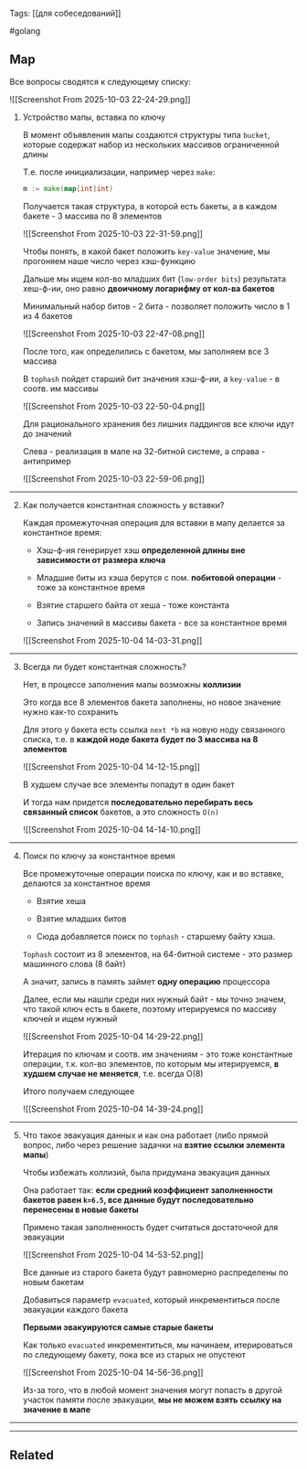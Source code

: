 Tags: [[для собеседований]]

#golang 



## Map



Все вопросы сводятся к следующему списку:

![[Screenshot From 2025-10-03 22-24-29.png]]



1. Устройство мапы, вставка по ключу

	В момент объявления мапы создаются структуры типа `bucket`, которые содержат набор из нескольких массивов ограниченной длины
	
	Т.е. после инициализации, например через `make`: 
	
	```go
	m := make(map[int]int)
	```
	
	Получается такая структура, в которой есть бакеты, а в каждом бакете - 3 массива по 8 элементов
	
	![[Screenshot From 2025-10-03 22-31-59.png]]
	
	
	
	Чтобы понять, в какой бакет положить `key-value` значение, мы прогоняем наше число через хэш-функцию
	
	Дальше мы ищем кол-во младших бит (`low-order bits`) результата хеш-ф-ии, оно равно **двоичному логарифму от кол-ва бакетов**
	
	Минимальный набор битов - 2 бита - позволяет положить число в 1 из 4 бакетов
	
	![[Screenshot From 2025-10-03 22-47-08.png]]
	
	
	
	После того, как определились с бакетом, мы заполняем все 3 массива
	
	В `tophash` пойдет старший бит значения хэш-ф-ии, а `key-value` - в соотв. им массивы
	
	![[Screenshot From 2025-10-03 22-50-04.png]]
	
	
	
	Для рационального хранения без лишних паддингов все ключи идут до значений
	
	Слева - реализация в мапе на 32-битной системе, а справа - антипример
	
	![[Screenshot From 2025-10-03 22-59-06.png]]


---


2. Как получается константная сложность у вставки?

	Каждая промежуточная операция для вставки в мапу делается за константное время:
	
	- Хэш-ф-ия генерирует хэш **определенной длины вне зависимости от размера ключа**
	  
	- Младшие биты из хэша берутся с пом. **побитовой операции** - тоже за константное время
	  
	- Взятие старшего байта от хеша - тоже константа
	  
	- Запись значений в массивы бакета - все за константное время
	
	![[Screenshot From 2025-10-04 14-03-31.png]]


---


3. Всегда ли будет константная сложность?

	Нет, в процессе заполнения мапы возможны **коллизии**
	
	Это когда все 8 элементов бакета заполнены, но новое значение нужно как-то сохранить
	
	Для этого у бакета есть ссылка `next *b` на новую ноду связанного списка, т.е. в **каждой ноде бакета будет по 3 массива на 8 элементов**
	
	![[Screenshot From 2025-10-04 14-12-15.png]]
	
	
	
	В худшем случае все элементы попадут в один бакет
	
	И тогда нам придется **последовательно перебирать весь связанный список** бакетов, а это сложность `O(n)`
	
	![[Screenshot From 2025-10-04 14-14-10.png]]


---


4. Поиск по ключу за константное время

	Все промежуточные операции поиска по ключу, как и во вставке, делаются за константное время
	
	- Взятие хеша
	  
	- Взятие младших битов
	  
	- Сюда добавляется поиск по `tophash` - старшему байту хэша. 
	
	
	
	`Tophash` состоит из 8 элементов, на 64-битной системе - это размер машинного слова (8 байт)
	
	А значит, запись в память займет **одну операцию** процессора
	
	Далее, если мы нашли среди них нужный байт - мы точно значем, что такой ключ есть в бакете, поэтому итерируемся по массиву ключей и ищем нужный 
	
	![[Screenshot From 2025-10-04 14-29-22.png]]
	
	
	Итерация по ключам и соотв. им значениям - это тоже константные операции, т.к. кол-во элементов, по которым мы итерируемся, **в худшем случае не меняется**, т.е. всегда O(8)
	
	Итого получаем следующее
	
	![[Screenshot From 2025-10-04 14-39-24.png]]


---


5. Что такое эвакуация данных и как она работает (либо прямой вопрос, либо через решение задачки на **взятие ссылки элемента мапы**)

	Чтобы избежать коллизий, была придумана эвакуация данных
	
	Она работает так: **если средний коэффициент заполненности бакетов равен `k=6.5`, все данные будут последовательно перенесены в новые бакеты**
	
	
	
	Примено такая заполненность будет считаться достаточной для эвакуации 
	
	![[Screenshot From 2025-10-04 14-53-52.png]]
	
	
	
	Все данные из старого бакета будут равномерно распределены по новым бакетам
	
	Добавиться параметр `evacuated`, который инкрементиться после эвакуации каждого бакета
	
	**Первыми эвакуируются самые старые бакеты**
	
	Как только `evacuated` инкрементиться, мы начинаем, итерироваться по следующему бакету, пока все из старых не опустеют
	
	![[Screenshot From 2025-10-04 14-56-36.png]]
	
	
	
	Из-за того, что в любой момент значения могут попасть в другой участок памяти после эвакуации, **мы не можем взять ссылку на значение в мапе**
	


---


---


## Related


